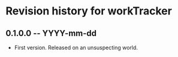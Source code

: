 # Revision history for workTracker

## 0.1.0.0 -- YYYY-mm-dd

* First version. Released on an unsuspecting world.
